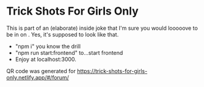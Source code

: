 # Trick Shots For Girls Only

This is part of an (elaborate) inside joke that I'm sure you would looooove to be in on . Yes, it's supposed to look like that.

- "npm i" you know the drill
- "npm run start:frontend" to...start frontend
- Enjoy at localhost:3000.

QR code was generated for https://trick-shots-for-girls-only.netlify.app/#/forum/
